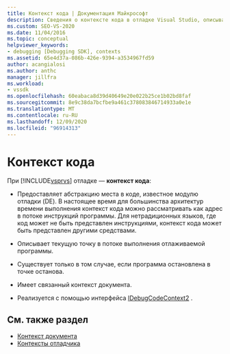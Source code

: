 ```yaml
---
title: Контекст кода | Документация Майкрософт
description: Сведения о контексте кода в отладке Visual Studio, описывающем место в коде, которое существует, когда программа остановлена в точке останова.
ms.custom: SEO-VS-2020
ms.date: 11/04/2016
ms.topic: conceptual
helpviewer_keywords:
- debugging [Debugging SDK], contexts
ms.assetid: 65e4d37a-086b-426e-9394-a3534967fd59
author: acangialosi
ms.author: anthc
manager: jillfra
ms.workload:
- vssdk
ms.openlocfilehash: 60eabaca8d39d40649e20e022b25ce1b02bd8faf
ms.sourcegitcommit: 8e9c38da7bcfbe9a461c378083846714933a0e1e
ms.translationtype: MT
ms.contentlocale: ru-RU
ms.lasthandoff: 12/09/2020
ms.locfileid: "96914313"
---
```

# <a name="code-context"></a>Контекст кода
При [!INCLUDE[vsprvs](../../code-quality/includes/vsprvs_md.md)] отладке — **контекст кода**:

- Предоставляет абстракцию места в коде, известное модулю отладки (DE). В настоящее время для большинства архитектур времени выполнения контекст кода можно рассматривать как адрес в потоке инструкций программы. Для нетрадиционных языков, где код может не быть представлен инструкциями, контекст кода может быть представлен другими средствами.

- Описывает текущую точку в потоке выполнения отлаживаемой программы.

- Существует только в том случае, если программа остановлена в точке останова.

- Имеет связанный контекст документа.

- Реализуется с помощью интерфейса [IDebugCodeContext2](../../extensibility/debugger/reference/idebugcodecontext2.md) .

## <a name="see-also"></a>См. также раздел
- [Контекст документа](../../extensibility/debugger/document-context.md)
- [Контексты отладчика](../../extensibility/debugger/debugger-contexts.md)
